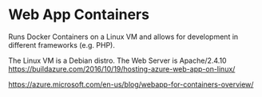# Web App Containers
Runs Docker Containers on a Linux VM and allows for development in different frameworks (e.g. PHP).

The Linux VM is a Debian distro. 
The Web Server is Apache/2.4.10
https://buildazure.com/2016/10/19/hosting-azure-web-app-on-linux/

https://azure.microsoft.com/en-us/blog/webapp-for-containers-overview/
